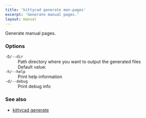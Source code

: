 ```yaml
---
title: 'kittycad generate man-pages'
excerpt: 'Generate manual pages.'
layout: manual
---
```


Generate manual pages.

### Options

<dl class="flags">
   <dt><code>-D/--dir</code></dt>
   <dd>Path directory where you want to output the generated files<br/>Default value: <code></code></dd>

   <dt><code>-h/--help</code></dt>
   <dd>Print help information</dd>

   <dt><code>-d/--debug</code></dt>
   <dd>Print debug info</dd>
</dl>

### See also

-   [kittycad generate](./kittycad_generate)
